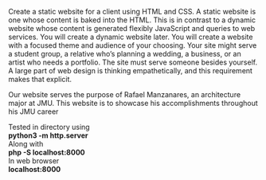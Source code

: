 Create a static website for a client using HTML and CSS. A static website is one whose content is baked into the HTML. This is in contrast to a dynamic website whose content is generated flexibly JavaScript and queries to web services. You will create a dynamic website later. You will create a website with a focused theme and audience of your choosing. Your site might serve a student group, a relative who’s planning a wedding, a business, or an artist who needs a portfolio. The site must serve someone besides yourself. A large part of web design is thinking empathetically, and this requirement makes that explicit.

Our website serves the purpose of Rafael Manzanares, an architecture major at JMU. This website is to showcase his accomplishments throughout his JMU career


Tested in directory using  
**python3 -m http.server**    
Along with  
**php -S localhost:8000**  
In web browser  
**localhost:8000**  

